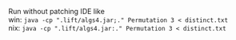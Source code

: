 Run without patching IDE like\
win: `java -cp ".lift/algs4.jar;." Permutation 3 < distinct.txt`\
nix: `java -cp ".lift/algs4.jar:." Permutation 3 < distinct.txt`